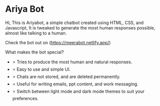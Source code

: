 # Ariya Bot

Hi, This is Ariyabot, a simple chatbot created using HTML, CSS, and Javascript, It is tweaked to generate the most human responses possible, almost like talking to a human.


Check the bot out on (https://meerabot.netlify.app/)


What makes the bot special?

- ⭐ Tries to produce the most human and natural responses.
- ⭐ Easy to use and simple UI.
- ⭐ Chats are not stored, and are deleted permanently.
- ⭐ Useful for writing emails, ppt content, and work messaging.
- ⭐ Switch between light mode and dark mode themes to suit your preferences.

